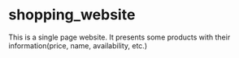 # shopping_website
This is a single page website. It presents some products with their information(price, name, availability, etc.)
